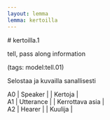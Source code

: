 ```yaml
---
layout: lemma
lemma: kertoilla
---
```


<div class="sense">
# <span class="sensename">kertoilla.1</span>

<span class="description">tell, pass along information</span>

(tags: model:tell.01)

<span class="description">Selostaa ja kuvailla sanallisesti</span>

A0 | Speaker |   | Kertoja |  
A1 | Utterance |   | Kerrottava asia |  
A2 | Hearer |   | Kuulija |  

</div>


